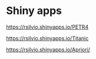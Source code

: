 
# Shiny apps

https://rsilvio.shinyapps.io/PETR4

https://rsilvio.shinyapps.io/Titanic

https://rsilvio.shinyapps.io/Apriori/
